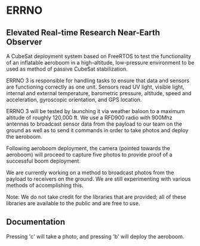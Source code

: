 # ERRNO
## Elevated Real-time Research Near-Earth Observer

A CubeSat deployment system based on FreeRTOS to test the functionality of an inflatable aeroboom in a high-altitude, low-pressure environment to be used as method of passive CubeSat stabilization.

ERRNO 3 is responsible for handling tasks to ensure that data and sensors are functioning correctly as one unit. Sensors
read UV light, visible light, internal and external temperature, barometric pressure, altitude, speed and acceleration, gyroscopic orientation, and GPS location. 

ERRNO 3 will be tested by launching it via weather baloon to a maximum altitude of roughly 120,000 ft.  We use a RFD900 radio with 900Mhz antennas to broadcast sensor data from the payload to our team on the ground as well as to send it commands in order to take photos and deploy the aeroboom.

Following aeroboom deployment, the camera (pointed towards the aeroboom) will proceed to capture five photos to provide proof of a successful boom deployment.

We are currently working on a method to broadcast photos from the payload to receivers on the ground. We are still experimenting with various methods of accomplishing this.

Note: We do not take credit for the libraries that are provided; all of these libraries are available to the public and are free to use.

## Documentation

Pressing 'c' will take a photo, and pressing 'b' will deploy the aeroboom.

